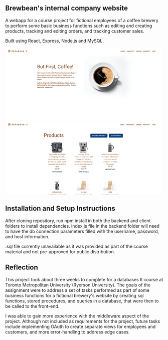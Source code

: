 ## Brewbean's internal company website

A webapp for a course project for fictional employees of a coffee brewery to perform some basic business functions such as editing and creating products, tracking and editing orders, and tracking customer sales.

Built using React, Express, Node.js and MySQL.

<img src="https://raw.githubusercontent.com/mcruz90/ccps610/main/Screenshot%202022-12-06%20at%2022-57-07%20Brewbean's%20Coffee%20Shop.png" width="500"> <img src="https://raw.githubusercontent.com/mcruz90/ccps610/main/Screenshot%202022-12-06%20at%2022-57-35%20Brewbean's%20Coffee%20Shop.png" width="500">

## Installation and Setup Instructions

After cloning repository, run npm install in both the backend and client folders to install dependencies. index.js file in the backend folder will need to have the db connection parameters filled with the username, password, and host information.

.sql file currently unavailable as it was provided as part of the course material and not pre-approved for public distribution.

## Reflection

This project took about three weeks to complete for a databases II course at Toronto Metropolitan University (Ryerson University). The goals of the assignment were to address a set of tasks performed as part of some business functions for a fictional brewery's website by creating sql functions, stored procedures, and queries in a database, that were then to be called to the front-end. 

I was able to gain more experience with the middleware aspect of the project. Although not included as requirements for the project, future tasks include implementing OAuth to create separate views for employees and customers, and more error-handling to address edge cases.

